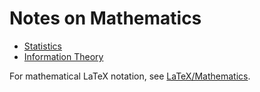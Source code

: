 # Notes on Mathematics

* [Statistics](https://nbviewer.jupyter.org/github/thomd/notes-on-mathematics/blob/master/statistics.ipynb)
* [Information Theory](https://nbviewer.jupyter.org/github/thomd/notes-on-mathematics/blob/master/information-theory.ipynb)

For mathematical LaTeX notation, see [LaTeX/Mathematics](https://en.wikibooks.org/wiki/LaTeX/Mathematics).
